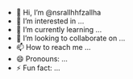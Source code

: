 - 👋 Hi, I’m @nsrallhhfzallha
- 👀 I’m interested in ...
- 🌱 I’m currently learning ...
- 💞️ I’m looking to collaborate on ...
- 📫 How to reach me ...
- 😄 Pronouns: ...
- ⚡ Fun fact: ...

<!---
nsrallhhfzallha/nsrallhhfzallha is a ✨ special ✨ repository because its `README.md` (this file) appears on your GitHub profile.
You can click the Preview link to take a look at your changes.
--->

